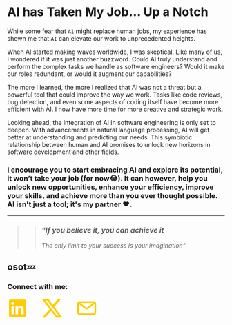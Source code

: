 # AI has Taken My Job… Up a Notch

While some fear that `AI` might replace human jobs, my experience has shown me that `AI` can elevate our work to unprecedented heights.

When AI started making waves worldwide, I was skeptical. Like many of us, I wondered if it was just another buzzword. Could AI truly understand and perform the complex tasks we handle as software engineers? Would it make our roles redundant, or would it augment our capabilities?

The more I learned, the more I realized that AI was not a threat but a powerful tool that could improve the way we work. Tasks like code reviews, bug detection, and even some aspects of coding itself have become more efficient with AI. I now have more time for more creative and strategic work.

Looking ahead, the integration of AI in software engineering is only set to deepen. With advancements in natural language processing, AI will get better at understanding and predicting our needs. This symbiotic relationship between human and AI promises to unlock new horizons in software development and other fields.



### I encourage you to start embracing AI and explore its potential, it won’t take your job (for now😂). It can however, help you unlock new opportunities, enhance your efficiency, improve your skills, and achieve more than you ever thought possible. AI isn't just a tool; it's my partner ❤.


---
> > ### ***"If you believe it, you can achieve it***
> > *The only limit to your success is your imagination"*



**osot💤**
---

### Connect with me:

<span style="font-size: 2rem; display: flex; gap: 2rem;">

  <a class="social-link" href="https://www.linkedin.com/in/ayo-osota/">
  <img src="./assets/linkedIn.svg" alt="linkedIn">
  </a>

  <a class="social-link" href="https://x.com/ayo_osota/">
  <img src="./assets/x.svg" alt="x">
  </a>

  <a class="social-link" href="mailto:osotaayomikun@gmail.com">
  <img src="./assets/mail.svg" alt="mail">
  </a>
</span>